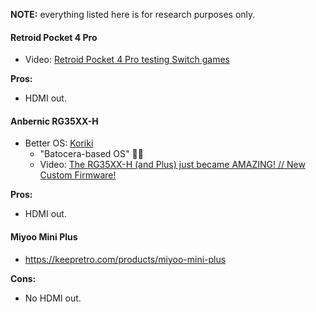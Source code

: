 **NOTE:** everything listed here is for research purposes only.

#### Retroid Pocket 4 Pro

- Video: [Retroid Pocket 4 Pro testing Switch games](https://youtube.com/live/_yDRgbDxsCY)

**Pros:**

- HDMI out.

#### Anbernic RG35XX-H

- Better OS: [Koriki](https://github.com/rg35xx-cfw/rg35xx-cfw.github.io)
  - "Batocera-based OS" 🤷‍♂️
  - Video: [The RG35XX-H (and Plus) just became AMAZING! // New Custom Firmware!](https://youtu.be/Lm5W3Y1Ud4o)

**Pros:**

  - HDMI out.

#### Miyoo Mini Plus

- https://keepretro.com/products/miyoo-mini-plus

**Cons:**

- No HDMI out.
